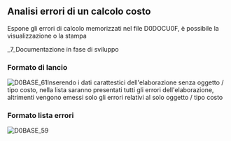 ## Analisi errori di un calcolo costo
Espone gli errori di calcolo memorizzati nel file D0DOCU0F, è possibile la visualizzazione o la stampa

_7_Documentazione in fase di sviluppo

### Formato di lancio
![D0BASE_61](https://doc.smeup.com/immagini/MBDOC_OGG-P_D0CO03A/D0BASE_61.png)Inserendo i dati carattestici dell'elaborazione senza oggetto / tipo costo, nella lista saranno presentati tutti gli errori dell'elaborazione, altrimenti vengono emessi solo gli errori relativi al solo oggetto / tipo costo

### Formato lista errori
![D0BASE_59](https://doc.smeup.com/immagini/MBDOC_OGG-P_D0CO03A/D0BASE_59.png)

